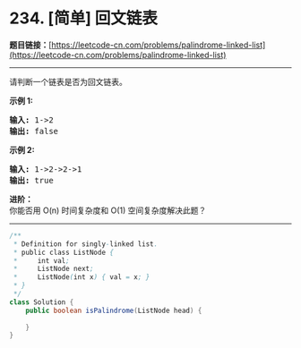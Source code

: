 # 234. [简单] 回文链表

**题目链接：**[https://leetcode-cn.com/problems/palindrome-linked-list](https://leetcode-cn.com/problems/palindrome-linked-list)

---

<div class="content__1Y2H">
 <div class="notranslate">
  <p>请判断一个链表是否为回文链表。</p> 
  <p><strong>示例 1:</strong></p> 
  <pre class="language-text"><strong>输入:</strong> 1-&gt;2
<strong>输出:</strong> false</pre> 
  <p><strong>示例 2:</strong></p> 
  <pre class="language-text"><strong>输入:</strong> 1-&gt;2-&gt;2-&gt;1
<strong>输出:</strong> true
</pre> 
  <p><strong>进阶：</strong><br> 你能否用&nbsp;O(n) 时间复杂度和 O(1) 空间复杂度解决此题？</p> 
 </div>
</div>

---

```java
/**
 * Definition for singly-linked list.
 * public class ListNode {
 *     int val;
 *     ListNode next;
 *     ListNode(int x) { val = x; }
 * }
 */
class Solution {
    public boolean isPalindrome(ListNode head) {
        
    }
}
```